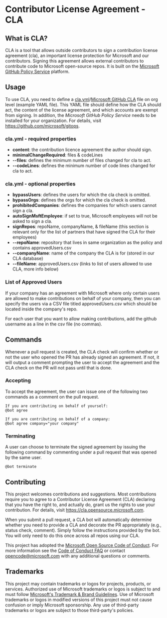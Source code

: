 # Contributor License Agreement - CLA 

## What is CLA?

CLA is a tool that allows outside contributors to sign a contribution license agreement (cla), an important license protection for Microsoft and our contributors. Signing this agreement allows external contributors to contribute code to Microsoft open-source repos. It is built on the [Microsoft GitHub Policy Service](https://github.com/microsoft/gitops) platform.

## Usage

To use CLA, you need to define a [cla.yml](src/ContributorLicenseAgreement.Core.Tests/Data/cla.yml)/[Microsoft GitHub CLA](https://github.com/microsoft/.github/blob/main/policies/cla.yml) file on org level (example YAML file). This YAML file should define how the CLA should act, the content of the license agreement, and which accounts are exempt from signing.
In addition, the *Microsoft GitHub Policy Service* needs to be installed for your organization. For details, visit https://github.com/microsoft/gitops.

### cla.yml - required properties
- **content**: the contribution licence agreement the author should sign.
- **minimalChangeRequired**: files & codeLines
- **--files**: defines the minimum number of files changed for cla to act.
- **--codeLines**: defines the minimum number of code lines changed for cla to act.

### cla.yml - optional properties
- **bypassUsers**: defines the users for which the cla check is omitted.
- **bypassOrgs**: defines the orgs for which the cla check is omitted.
- **prohibitedCompanies**: defines the companies for which users cannot sign a cla.
- **autoSignMsftEmployee**: if set to true, Microsoft employees will not be asked to sign a cla.
- **signRepos**:	repoName, companyName, & fileName (this section is relevant only for the list of partners that have signed the CLA for their employees)
- **--repoName**:	repository that lives in same organization as the policy and contains approvedUsers.csv
- **--companyName**:	name of the company the CLA is for (stored in our CLA database)
- **--fileName**: approvedUsers.csv	(links to list of users allowed to use CLA, more info below)

### List of Approved Users
If your company has an agreement with Microsoft where only certain users are allowed to make contributions on behalf of your company, then you can specify the users via a CSV file titled approvedUsers.csv which should be located inside the company's repo.

For each user that you want to allow making contributions, add the github username as a line in the csv file (no commas).

## Commands

Whenever a pull request is created, the CLA check will confirm whether or not the user who opened the PR has 
already signed an agreement. If not, it will output a comment prompting the user to accept the agreement and the CLA check on the PR will not pass until that is done.

### Accepting

To accept the agreement, the user can issue one of the following two commands as a comment on the pull request.

```
If you are contributing on behalf of yourself:
@bot agree

If you are contributing on behalf of a company:
@bot agree company="your company"
```

### Terminating

A user can choose to terminate the signed agreement by issuing the following command by commenting under a pull
request that was opened by the same user.

```
@bot terminate
```

## Contributing

This project welcomes contributions and suggestions.  Most contributions require you to agree to a
Contributor License Agreement (CLA) declaring that you have the right to, and actually do, grant us
the rights to use your contribution. For details, visit https://cla.opensource.microsoft.com.

When you submit a pull request, a CLA bot will automatically determine whether you need to provide
a CLA and decorate the PR appropriately (e.g., status check, comment). Simply follow the instructions
provided by the bot. You will only need to do this once across all repos using our CLA.

This project has adopted the [Microsoft Open Source Code of Conduct](https://opensource.microsoft.com/codeofconduct/).
For more information see the [Code of Conduct FAQ](https://opensource.microsoft.com/codeofconduct/faq/) or
contact [opencode@microsoft.com](mailto:opencode@microsoft.com) with any additional questions or comments.

## Trademarks

This project may contain trademarks or logos for projects, products, or services. Authorized use of Microsoft 
trademarks or logos is subject to and must follow 
[Microsoft's Trademark & Brand Guidelines](https://www.microsoft.com/en-us/legal/intellectualproperty/trademarks/usage/general).
Use of Microsoft trademarks or logos in modified versions of this project must not cause confusion or imply Microsoft sponsorship.
Any use of third-party trademarks or logos are subject to those third-party's policies.
